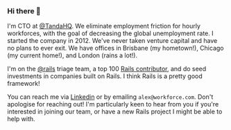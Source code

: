 ### Hi there 👋

I'm CTO at [@TandaHQ](https://github.com/TandaHQ). We eliminate employment friction for hourly workforces, with the goal of decreasing the global unemployment rate. I started the company in 2012. We've never taken venture capital and have no plans to ever exit. We have offices in Brisbane (my hometown!), Chicago (my current home!), and London (rains a lot!).

I'm on the [@rails](https://github.com/rails/rails) triage team, a top 100 [Rails contributor](https://contributors.rubyonrails.org/), and do seed investments in companies built on Rails. I think Rails is a pretty good framework!

You can reach me via [Linkedin](https://www.linkedin.com/in/ghiculescu/) or by emailing `alex@workforce.com`. Don't apologise for reaching out! I'm particularly keen to hear from you if you're interested in joining our team, or have a new Rails project I might be able to help with.
